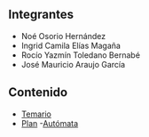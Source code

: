 ## Integrantes
- Noé Osorio Hernández
- Ingrid Camila Elías Magaña
- Rocío Yazmín Toledano Bernabé
- José Mauricio Araujo García

## Contenido
- [Temario](https://mauaraujo.github.io/DiscreteLearning/temario)
- [Plan](https://raw.githubusercontent.com/MauAraujo/DiscreteLearning/master/dlearning.plan)
-[Autómata](https://raw.githubusercontent.com/MauAraujo/DiscreteLearning/master/Aut%C3%B3mata.jpeg)
